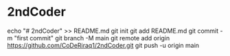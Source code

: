 # 2ndCoder
echo "# 2ndCoder" >> README.md 
git init 
git add README.md 
git commit -m "first commit" 
git branch -M main 
git remote add origin https://github.com/CoDeRiraq1/2ndCoder.git
 git push -u origin main
